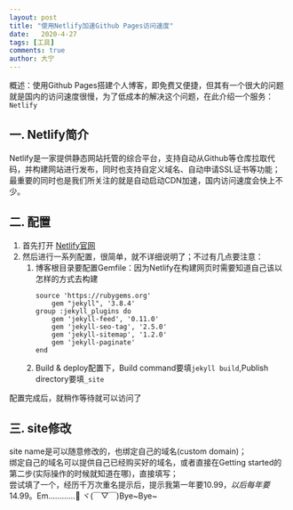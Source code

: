 ```yaml
---
layout: post
title: "使用Netlify加速Github Pages访问速度"
date:   2020-4-27
tags: [工具]
comments: true
author: 大宁
---
```


概述：使用Github Pages搭建个人博客，即免费又便捷，但其有一个很大的问题就是国内的访问速度很慢，为了低成本的解决这个问题，在此介绍一个服务：`Netlify`

<!-- more -->

## 一. Netlify简介

Netlify是一家提供静态网站托管的综合平台，支持自动从Github等仓库拉取代码，并构建网站进行发布，同时也支持自定义域名、自动申请SSL证书等功能；
最重要的同时也是我们所关注的就是自动启动CDN加速，国内访问速度会快上不少。

## 二. 配置

1. 首先打开 <a href="https://www.netlify.com/" target="_blank">Netlify官网</a>
2. 然后进行一系列配置，很简单，就不详细说明了；不过有几点要注意：
    1. 博客根目录要配置Gemfile：因为Netlify在构建网页时需要知道自己该以怎样的方式去构建
        ```shell
        source 'https://rubygems.org'
            gem "jekyll", '3.8.4'
        group :jekyll_plugins do
            gem 'jekyll-feed', '0.11.0'
            gem 'jekyll-seo-tag', '2.5.0'
            gem 'jekyll-sitemap', '1.2.0'
            gem 'jekyll-paginate'
        end
        ```
    2. Build & deploy配置下，Build command要填`jekyll build`,Publish directory要填`_site`

配置完成后，就稍作等待就可以访问了

## 三. site修改

site name是可以随意修改的，也绑定自己的域名(custom domain)；<br>
绑定自己的域名可以提供自己已经购买好的域名，或者直接在Getting started的第二步(实际操作的时候就知道在哪)，直接填写；<br>
尝试填了一个，经历千万次重名提示后，提示我第一年要$10.99，以后每年要$14.99。Em............🤔 ヾ(￣▽￣)Bye~Bye~